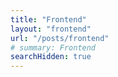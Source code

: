 ```yaml
---
title: "Frontend"
layout: "frontend"
url: "/posts/frontend"
# summary: Frontend
searchHidden: true
---
```

